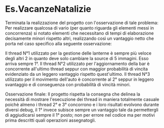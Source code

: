 # Es.VacanzeNatalizie

Terminata la realizzazione del progetto con l'osservazione di tale problema:
Per realizzare qualcosa di vario (per quanto riguarda gli elementi messi in concorrenza) si notato elementi che necessitano di tempi di elaborazione decisamente minori rispetto
altri, realizzando così un vantaggio netto che porta nel caso specifico alla seguente osservazione:

Il thread N°1 utilizzato per la gestione delle lanterne è sempre più veloce degli altri 2 in quanto deve solo cambiare la source di 5 immagini. Esso arriva sempre 1°.
Il thread N°2 utilizzato per l'aggiornamento della bar è concorrente all'ultimo thread seppur con maggior probabilità di vincita evidenziato da un leggero vantaggio rispetto quest'ultimo.
Il thread N°3 utilizzato per il movimento dell'auto è concorrente al 2° seppur in leggero svantaggio e di conseguenza con probabilità di vincità minori.

Osservazione finale: Il progetto rispetta la consegna che delinea la necessità di mostrare l'esecuzione dei thread in maniera totalmente casuale poichè almeno i thread 2° e 3°
concorrono e i loro risultati evolvono durante diversi debug, il 1° invece subisce sempre un vantaggio tale da permettergli di aggiudicarsi sempre il 1° posto; non per errore nel
codice ma per motivi prima descritti quali operazioni assegnatogli.
